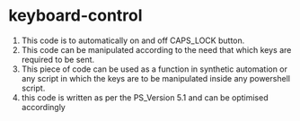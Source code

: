 # keyboard-control
1) This code is to automatically on and off CAPS_LOCK button.
2) This code can be manipulated according to the need that which keys are required to be sent.
3) This piece of code can be used as a function in synthetic automation or any script in which the keys are to be manipulated inside any powershell script.
4) this code is written as per the PS_Version 5.1 and can be optimised accordingly
